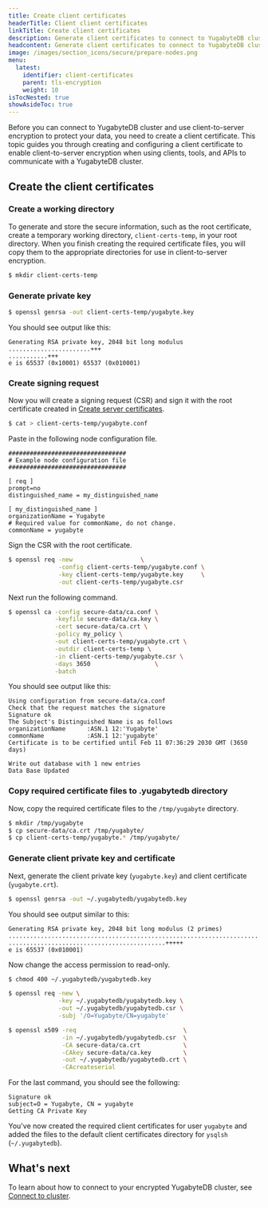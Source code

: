 ```yaml
---
title: Create client certificates
headerTitle: Client client certificates
linkTitle: Create client certificates
description: Generate client certificates to connect to YugabyteDB clusters.
headcontent: Generate client certificates to connect to YugabyteDB clusters.
image: /images/section_icons/secure/prepare-nodes.png
menu:
  latest:
    identifier: client-certificates
    parent: tls-encryption
    weight: 10
isTocNested: true
showAsideToc: true
---
```


Before you can connect to YugabyteDB cluster and use client-to-server encryption to protect your data, you need to create a client certificate. This topic guides you through creating and configuring a client certificate to enable client-to-server encryption when using clients, tools, and APIs to communicate with a YugabyteDB cluster.

## Create the client certificates

### Create a working directory

To generate and store the secure information, such as the root certificate, create a temporary working directory, `client-certs-temp`, in your root directory. When you finish creating the required certificate files, you will copy them to the appropriate directories for use in client-to-server encryption.

```sh
$ mkdir client-certs-temp
```

### Generate private key

```sh
$ openssl genrsa -out client-certs-temp/yugabyte.key
```

You should see output like this:

```
Generating RSA private key, 2048 bit long modulus
.......................+++
...........+++
e is 65537 (0x10001) 65537 (0x010001)
```

### Create signing request

Now you will create a signing request (CSR) and sign it with the root certificate created in [Create server certificates](../server-certificates).

```sh
$ cat > client-certs-temp/yugabyte.conf
```

Paste in the following node configuration file.

```
#################################
# Example node configuration file
#################################

[ req ]
prompt=no
distinguished_name = my_distinguished_name

[ my_distinguished_name ]
organizationName = Yugabyte
# Required value for commonName, do not change.
commonName = yugabyte
```

Sign the CSR with the root certificate.

```sh
$ openssl req -new                   \
              -config client-certs-temp/yugabyte.conf \
              -key client-certs-temp/yugabyte.key     \
              -out client-certs-temp/yugabyte.csr
```

Next run the following command.

```sh
$ openssl ca -config secure-data/ca.conf \
             -keyfile secure-data/ca.key \
             -cert secure-data/ca.crt \
             -policy my_policy \
             -out client-certs-temp/yugabyte.crt \
             -outdir client-certs-temp \
             -in client-certs-temp/yugabyte.csr \
             -days 3650                  \
             -batch
```

You should see output like this:

```
Using configuration from secure-data/ca.conf
Check that the request matches the signature
Signature ok
The Subject's Distinguished Name is as follows
organizationName      :ASN.1 12:'Yugabyte'
commonName            :ASN.1 12:'yugabyte'
Certificate is to be certified until Feb 11 07:36:29 2030 GMT (3650 days)

Write out database with 1 new entries
Data Base Updated
```

### Copy required certificate files to .yugabytedb directory

Now, copy the required certificate files to the `/tmp/yugabyte` directory.

```sh
$ mkdir /tmp/yugabyte
$ cp secure-data/ca.crt /tmp/yugabyte/
$ cp client-certs-temp/yugabyte.* /tmp/yugabyte/
```

### Generate client private key and certificate

Next, generate the client private key (`yugabyte.key`) and client certificate (`yugabyte.crt`).

```sh
$ openssl genrsa -out ~/.yugabytedb/yugabytedb.key
```

You should see output similar to this:

```
Generating RSA private key, 2048 bit long modulus (2 primes)
............................................................................................+++++
............................................+++++
e is 65537 (0x010001)
```

Now change the access permission to read-only.

```sh
$ chmod 400 ~/.yugabytedb/yugabytedb.key
```

```sh
$ openssl req -new \
              -key ~/.yugabytedb/yugabytedb.key \
              -out ~/.yugabytedb/yugabytedb.csr \
              -subj '/O=Yugabyte/CN=yugabyte'
```

```sh
$ openssl x509 -req                              \
               -in ~/.yugabytedb/yugabytedb.csr  \
               -CA secure-data/ca.crt            \
               -CAkey secure-data/ca.key         \
               -out ~/.yugabytedb/yugabytedb.crt \
               -CAcreateserial
```

For the last command, you should see the following:

```
Signature ok
subject=O = Yugabyte, CN = yugabyte
Getting CA Private Key
```

You've now created the required client certificates for user `yugabyte` and added the files to the default client certificates directory for `ysqlsh` (`~/.yugabytedb`).

## What's next

To learn about how to connect to your encrypted YugabyteDB cluster, see [Connect to cluster](../connect-to-cluster).